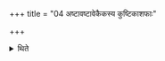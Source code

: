 +++
title = "04 अष्टावष्टावेकैकस्य कुष्टिकाशफाः"

+++

<details><summary>थिते</summary>

अष्टावष्टावेकैकस्य कुष्टिकाशफाः ४
</details>
